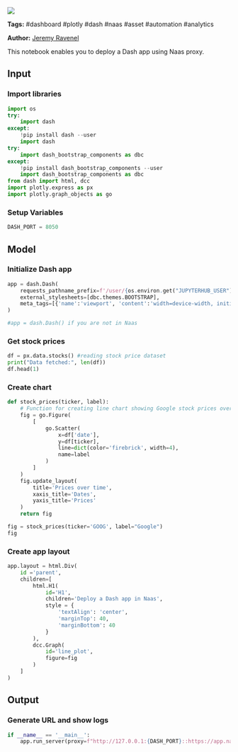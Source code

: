 <a href="https://app.naas.ai/user-redirect/naas/downloader?url=https://raw.githubusercontent.com/jupyter-naas/awesome-notebooks/master/Dash/Dash_Deploy_app_in_Naas.ipynb" target="_parent"><img src="https://naasai-public.s3.eu-west-3.amazonaws.com/open_in_naas.svg"/></a>

**Tags:** #dashboard #plotly #dash #naas #asset #automation #analytics

**Author:** [Jeremy Ravenel](https://www.linkedin.com/in/jeremyravenel/)

This notebook enables you to deploy a Dash app using Naas proxy.

## Input

### Import libraries


```python
import os
try:
    import dash
except:
    !pip install dash --user
    import dash
try:
    import dash_bootstrap_components as dbc
except:
    !pip install dash_bootstrap_components --user
    import dash_bootstrap_components as dbc
from dash import html, dcc
import plotly.express as px
import plotly.graph_objects as go
```

### Setup Variables


```python
DASH_PORT = 8050
```

## Model

### Initialize Dash app


```python
app = dash.Dash(
    requests_pathname_prefix=f'/user/{os.environ.get("JUPYTERHUB_USER")}/proxy/{DASH_PORT}/', 
    external_stylesheets=[dbc.themes.BOOTSTRAP],
    meta_tags=[{'name':'viewport', 'content':'width=device-width, initial-scale=1.0'}]
) 

#app = dash.Dash() if you are not in Naas
```

### Get stock prices


```python
df = px.data.stocks() #reading stock price dataset
print("Data fetched:", len(df))
df.head(1)
```

### Create chart


```python
def stock_prices(ticker, label):
    # Function for creating line chart showing Google stock prices over time 
    fig = go.Figure(
        [
            go.Scatter(
                x=df['date'],
                y=df[ticker],
                line=dict(color='firebrick', width=4),
                name=label
            )
        ]
    )
    fig.update_layout(
        title='Prices over time',
        xaxis_title='Dates',
        yaxis_title='Prices'
    )
    return fig

fig = stock_prices(ticker='GOOG', label="Google")
fig
```

### Create app layout


```python
app.layout = html.Div(
    id ='parent',
    children=[
        html.H1(
            id='H1',
            children='Deploy a Dash app in Naas',
            style = {
                'textAlign': 'center',
                'marginTop': 40,
                'marginBottom': 40
            }
        ),
        dcc.Graph(
            id='line_plot', 
            figure=fig
        )    
    ]
)
```

## Output

### Generate URL and show logs


```python
if __name__ == '__main__':
    app.run_server(proxy=f"http://127.0.0.1:{DASH_PORT}::https://app.naas.ai")
```


```python

```
